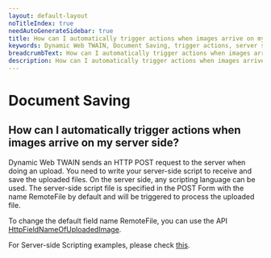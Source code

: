 ```yaml
---
layout: default-layout
noTitleIndex: true
needAutoGenerateSidebar: true
title: How can I automatically trigger actions when images arrive on my server side?
keywords: Dynamic Web TWAIN, Document Saving, trigger actions, server side
breadcrumbText: How can I automatically trigger actions when images arrive on my server side?
description: How can I automatically trigger actions when images arrive on my server side?
---
```


# Document Saving

## How can I automatically trigger actions when images arrive on my server side?

Dynamic Web TWAIN sends an HTTP POST request to the server when doing an upload. You need to write your server-side script to receive and save the uploaded files. On the server side, any scripting language can be used. The server-side script file is specified in the POST Form with the name RemoteFile by default and will be triggered to process the uploaded file.

To change the default field name RemoteFile, you can use the API <a href="https://www.dynamsoft.com/web-twain/docs-archive/info/api/WebTwain_IO.html?ver=17.2.1#httpfieldnameofuploadedimage" target="_blank">HttpFieldNameOfUploadedImage</a>.

For Server-side Scripting examples, please check <a href="https://www.dynamsoft.com/web-twain/docs-archive/indepth/development/Server-script.html?ver=17.2.1" target="_blank">this</a>.
